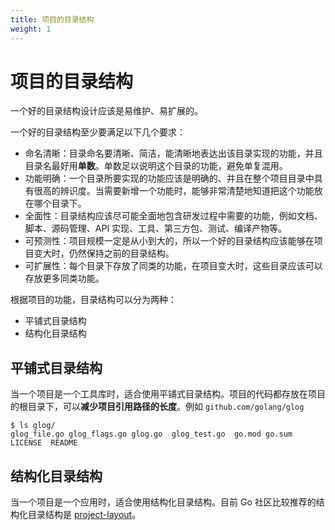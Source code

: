 ```yaml
---
title: 项目的目录结构
weight: 1
---
```


# 项目的目录结构

一个好的目录结构设计应该是易维护、易扩展的。

一个好的目录结构至少要满足以下几个要求：

- 命名清晰：目录命名要清晰、简洁，能清晰地表达出该目录实现的功能，并且目录名最好用**单数**。单数足以说明这个目录的功能，避免单复混用。
- 功能明确：一个目录所要实现的功能应该是明确的、并且在整个项目目录中具有很高的辨识度。当需要新增一个功能时，能够非常清楚地知道把这个功能放在哪个目录下。
- 全面性：目录结构应该尽可能全面地包含研发过程中需要的功能，例如文档、脚本、源码管理、API 实现、工具、第三方包、测试、编译产物等。
- 可预测性：项目规模一定是从小到大的，所以一个好的目录结构应该能够在项目变大时，仍然保持之前的目录结构。
- 可扩展性：每个目录下存放了同类的功能，在项目变大时，这些目录应该可以存放更多同类功能。

根据项目的功能，目录结构可以分为两种：

- 平铺式目录结构
- 结构化目录结构

## 平铺式目录结构

当一个项目是一个工具库时，适合使用平铺式目录结构。项目的代码都存放在项目的根目录下，可以**减少项目引用路径的长度**。例如 `github.com/golang/glog`

```
$ ls glog/
glog_file.go glog_flags.go glog.go  glog_test.go  go.mod go.sum LICENSE  README
```

## 结构化目录结构

当一个项目是一个应用时，适合使用结构化目录结构。目前 Go 社区比较推荐的结构化目录结构是 [project-layout](https://github.com/golang-standards/project-layout)。